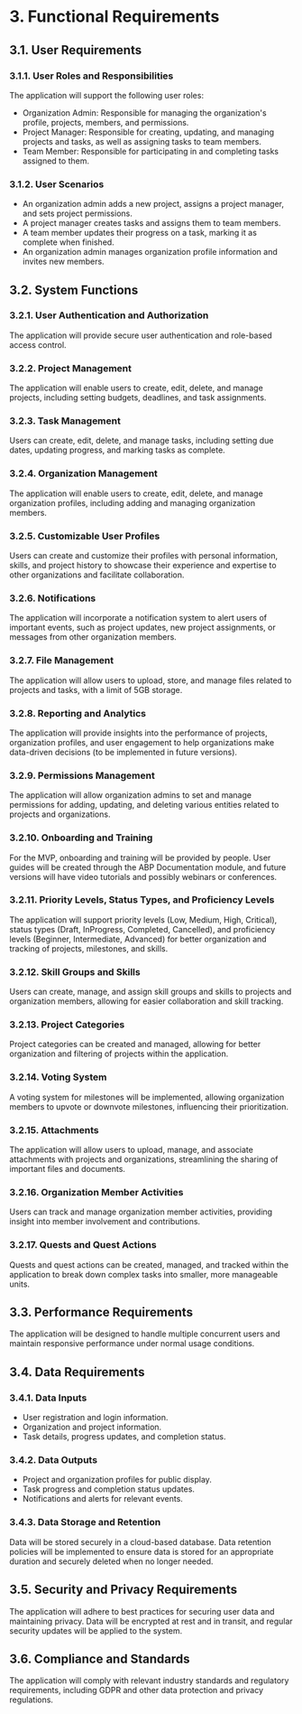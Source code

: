 # 3. Functional Requirements


## 3.1. User Requirements

### 3.1.1. User Roles and Responsibilities

The application will support the following user roles:

- Organization Admin: Responsible for managing the organization's profile, projects, members, and permissions.
- Project Manager: Responsible for creating, updating, and managing projects and tasks, as well as assigning tasks to team members.
- Team Member: Responsible for participating in and completing tasks assigned to them.

### 3.1.2. User Scenarios

- An organization admin adds a new project, assigns a project manager, and sets project permissions.
- A project manager creates tasks and assigns them to team members.
- A team member updates their progress on a task, marking it as complete when finished.
- An organization admin manages organization profile information and invites new members.

## 3.2. System Functions

### 3.2.1. User Authentication and Authorization

The application will provide secure user authentication and role-based access control.

### 3.2.2. Project Management

The application will enable users to create, edit, delete, and manage projects, including setting budgets, deadlines, and task assignments.

### 3.2.3. Task Management

Users can create, edit, delete, and manage tasks, including setting due dates, updating progress, and marking tasks as complete.

### 3.2.4. Organization Management

The application will enable users to create, edit, delete, and manage organization profiles, including adding and managing organization members.

### 3.2.5. Customizable User Profiles

Users can create and customize their profiles with personal information, skills, and project history to showcase their experience and expertise to other organizations and facilitate collaboration.

### 3.2.6. Notifications

The application will incorporate a notification system to alert users of important events, such as project updates, new project assignments, or messages from other organization members.

### 3.2.7. File Management

The application will allow users to upload, store, and manage files related to projects and tasks, with a limit of 5GB storage.

### 3.2.8. Reporting and Analytics

The application will provide insights into the performance of projects, organization profiles, and user engagement to help organizations make data-driven decisions (to be implemented in future versions).

### 3.2.9. Permissions Management

The application will allow organization admins to set and manage permissions for adding, updating, and deleting various entities related to projects and organizations.

### 3.2.10. Onboarding and Training

For the MVP, onboarding and training will be provided by people. User guides will be created through the ABP Documentation module, and future versions will have video tutorials and possibly webinars or conferences.

### 3.2.11. Priority Levels, Status Types, and Proficiency Levels

The application will support priority levels (Low, Medium, High, Critical), status types (Draft, InProgress, Completed, Cancelled), and proficiency levels (Beginner, Intermediate, Advanced) for better organization and tracking of projects, milestones, and skills.

### 3.2.12. Skill Groups and Skills

Users can create, manage, and assign skill groups and skills to projects and organization members, allowing for easier collaboration and skill tracking.

### 3.2.13. Project Categories

Project categories can be created and managed, allowing for better organization and filtering of projects within the application.

### 3.2.14. Voting System

A voting system for milestones will be implemented, allowing organization members to upvote or downvote milestones, influencing their prioritization.

### 3.2.15. Attachments

The application will allow users to upload, manage, and associate attachments with projects and organizations, streamlining the sharing of important files and documents.

### 3.2.16. Organization Member Activities

Users can track and manage organization member activities, providing insight into member involvement and contributions.

### 3.2.17. Quests and Quest Actions

Quests and quest actions can be created, managed, and tracked within the application to break down complex tasks into smaller, more manageable units.

## 3.3. Performance Requirements

The application will be designed to handle multiple concurrent users and maintain responsive performance under normal usage conditions.

## 3.4. Data Requirements

### 3.4.1. Data Inputs

- User registration and login information.
- Organization and project information.
- Task details, progress updates, and completion status.

### 3.4.2. Data Outputs

- Project and organization profiles for public display.
- Task progress and completion status updates.
- Notifications and alerts for relevant events.

### 3.4.3. Data Storage and Retention

Data will be stored securely in a cloud-based database. Data retention policies will be implemented to ensure data is stored for an appropriate duration and securely deleted when no longer needed.

## 3.5. Security and Privacy Requirements

The application will adhere to best practices for securing user data and maintaining privacy. Data will be encrypted at rest and in transit, and regular security updates will be applied to the system.

## 3.6. Compliance and Standards

The application will comply with relevant industry standards and regulatory requirements, including GDPR and other data protection and privacy regulations.